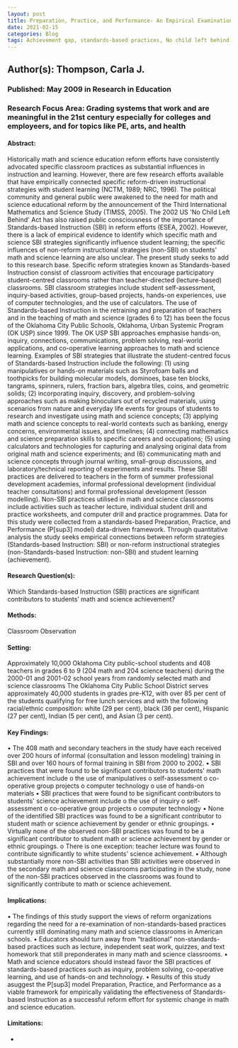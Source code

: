 ```yaml
---
layout: post
title: Preparation, Practice, and Performance- An Empirical Examination of the Impact of Standards-Based Instruction on Secondary Students’ Math and Science Achievement.
date: 2021-02-15
categories: Blog
tags: Achievement gap, standards-based practices, No child left behind, math education reform, science education reform, pedagogy
---
```


## Author(s): Thompson, Carla J.

### Published: May 2009 in Research in Education

### Research Focus Area: Grading systems that work and are meaningful in the 21st century especially for colleges and employeers, and for topics like PE, arts, and health

#### Abstract:
Historically math and science education reform efforts have consistently advocated specific classroom practices as substantial influences in instruction and learning. However, there are few research efforts available that have empirically connected specific reform-driven instructional strategies with student learning (NCTM, 1989; NRC, 1996). The political community and general public were awakened to the need for math and science educational reform by the announcement of the Third International Mathematics and Science Study (TIMSS, 2005). The 2002 US 'No Child Left Behind' Act has also raised public consciousness of the importance of Standards-based Instruction (SBI) in reform efforts (ESEA, 2002). However, there is a lack of empirical evidence to identify which specific math and science SBI strategies significantly influence student learning; the specific influences of non-reform instructional strategies (non-SBI) on students' math and science learning are also unclear. The present study seeks to add to this research base.     Specific reform strategies known as Standards-based Instruction consist of classroom activities that encourage participatory student-centred classrooms rather than teacher-directed (lecture-based) classrooms. SBI classroom strategies include student self-assessment, inquiry-based activities, group-based projects, hands-on experiences, use of computer technologies, and the use of calculators. The use of Standards-based Instruction in the retraining and preparation of teachers and in the teaching of math and science (grades 6 to 12) has been the focus of the Oklahoma City Public Schools, Oklahoma, Urban Systemic Program (OK USP) since 1999. The OK USP SBI approaches emphasise hands-on, inquiry, connections, communications, problem solving, real-world applications, and co-operative learning approaches to math and science learning. Examples of SBI strategies that illustrate the student-centred focus of Standards-based Instruction include the following: (1) using manipulatives or hands-on materials such as Styrofoam balls and toothpicks for building molecular models, dominoes, base ten blocks, tangrams, spinners, rulers, fraction bars, algebra tiles, coins, and geometric solids; (2) incorporating inquiry, discovery, and problem-solving approaches such as making binoculars out of recycled materials, using scenarios from nature and everyday life events for groups of students to research and investigate using math and science concepts; (3) applying math and science concepts to real-world contexts such as banking, energy concerns, environmental issues, and timelines; (4) connecting mathematics and science preparation skills to specific careers and occupations; (5) using calculators and technologies for capturing and analysing original data from original math and science experiments; and (6) communicating math and science concepts through journal writing, small-group discussions, and laboratory/technical reporting of experiments and results. These SBI practices are delivered to teachers in the form of summer professional development academies, informal professional development (individual teacher consultations) and formal professional development (lesson modelling). Non-SBI practices utilised in math and science classrooms include activities such as teacher lecture, individual student drill and practice worksheets, and computer drill and practice programmes.     Data for this study were collected from a standards-based Preparation, Practice, and Performance (P[sup3] model) data-driven framework. Through quantitative analysis the study seeks empirical connections between reform strategies (Standards-based Instruction: SBI) or non-reform instructional strategies (non-Standards-based Instruction: non-SBI) and student learning (achievement).


#### Research Question(s):
Which Standards-based Instruction (SBI) practices are significant contributors to students’ math and science achievement?


#### Methods:
Classroom Observation


#### Setting:
Approximately 10,000 Oklahoma City public-school students and 408 teachers in grades 6 to 9 (204 math and 204 science teachers) during the 2000-01 and 2001-02 school years from randomly selected math and science classrooms  The Oklahoma City Public School District serves approximately 40,000 students in grades pre-K12, with over 85 per cent of the students qualifying for free lunch services and with the following racial/ethnic composition: white (29 per cent), black (36 per cent), Hispanic (27 per cent), Indian (5 per cent), and Asian (3 per cent).


#### Key Findings:
• The 408 math and secondary teachers in the study have each received over 200 hours of informal (consultation and lesson modeling) training in SBI and over 160 hours of formal training in SBI from 2000 to 2002. • SBI practices that were found to be significant contributors to students' math achievement include o the use of manipulatives o self-assessment o co-operative group projects o computer technology o use of hands-on materials • SBI practices that were found to be significant contributors to students' science achievement include o the use of inquiry o self-assessment o co-operative group projects o computer technology • None of the identified SBI practices was found to be a significant contributor to student math or science achievement by gender or ethnic groupings. • Virtually none of the observed non-SBI practices was found to be a significant contributor to student math or science achievement by gender or ethnic groupings. o There is one exception:  teacher lecture was found to contribute significantly to white students' science achievement. • Although substantially more non-SBI activities than SBI activities were observed in the secondary math and science classrooms participating in the study, none of the non-SBI practices observed in the classrooms was found to significantly contribute to math or science achievement.


#### Implications:
• The findings of this study support the views of reform organizations regarding the need for a re-examination of non-standards-based practices currently still dominating many math and science classrooms in American schools. • Educators should turn away from “traditional” non-standards-based practices such as lecture, independent seat work, quizzes, and text homework that still preponderates in many math and science classrooms. • Math and science educators should instead favor the SBI practices of standards-based practices such as inquiry, problem solving, co-operative learning, and use of hands-on and technology. • Results of this study asuggest the P[sup3] model Preparation, Practice, and Performance as a viable framework for empirically validating the effectiveness of Standards-based Instruction as a successful reform effort for systemic change in math and science education. 


#### Limitations:
-



